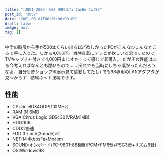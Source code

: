 ```yaml
---
title: "(2001-2003) NEC 98MULTi CanBe Cx/S3"
post_id: "3007"
date: "2001-05-01T00:00:00+09:00"
draft: false
image: null
tag: []
---
```



中学の時喉から手が500本くらい出るほど欲しかったPCがこんなひょんなところで手に入った。しかも4,000円。当時自室にテレビが欲しいと思ってたのでTVキャプチャ付きで4,000円まじすか！って感じで即購入。 だがその性能はまぁ今考えればなんとも酷いもので……(それでも当時にしちゃ凄かったんだろうなぁ、自分も昔ショップの展示見て感動してたし)  でも98専用のLANアダプタが見つからず、結局ネット接続できず。
## 性能


  * CPU:intelDX4ODP(100MHz)
  * RAM:38.6MB
  * VGA:Cirrus Logic GD5430(VRAM1MB)
  * HDD:1GB
  * CDD:2倍速
  * FDD:3.5inch(3mode)×2
  * NET:14.4kbpsFaxModem
  * SOUND:オンボード(PC-9801-86相当/PCM+FM6音+PSG3音+リズム6音)
  * OS:Windows98
